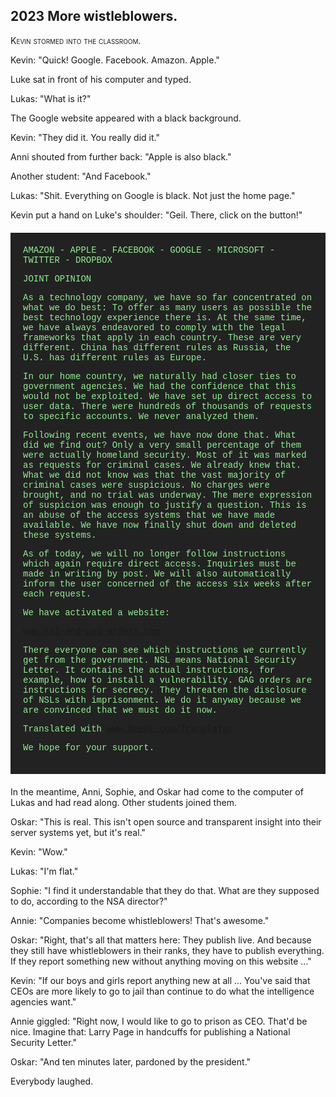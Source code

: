 
## **2023** More wistleblowers.

<span style="font-variant:small-caps;">Kevin stormed into the classroom.</span>

Kevin: "Quick! Google. Facebook. Amazon. Apple."

Luke sat in front of his computer and typed.

Lukas: "What is it?"

The Google website appeared with a black background.

Kevin: "They did it. You really did it."

Anni shouted from further back: "Apple is also black."

Another student: "And Facebook."

Lukas: "Shit.
Everything on Google is black.
Not just the home page."

Kevin put a hand on Luke's shoulder: "Geil.
There, click on the button!"


<div style="background-color: #222; color: lightgreen; padding: 20px; margin: 20px 0; font-family: 'Courier New'">
AMAZON - APPLE - FACEBOOK - GOOGLE - MICROSOFT - TWITTER - DROPBOX

JOINT OPINION

As a technology company, we have so far concentrated on what we do best: To offer as many users as possible the best technology experience there is. At the same time, we have always endeavored to comply with the legal frameworks that apply in each country. These are very different. China has different rules as Russia, the U.S. has different rules as Europe.


In our home country, we naturally had closer ties to government agencies. We had the confidence that this would not be exploited. We have set up direct access to user data. There were hundreds of thousands of requests to specific accounts. We never analyzed them.


Following recent events, we have now done that. What did we find out? Only a very small percentage of them were actually homeland security. Most of it was marked as requests for criminal cases. We already knew that. What we did not know was that the vast majority of criminal cases were suspicious. No charges were brought, and no trial was underway. The mere expression of suspicion was enough to justify a question. This is an abuse of the access systems that we have made available. We have now finally shut down and deleted these systems.


As of today, we will no longer follow instructions which again require direct access. Inquiries must be made in writing by post. We will also automatically inform the user concerned of the access six weeks after each request.


We have activated a website:

www.nsl-and-gag-orders.com

There everyone can see which instructions we currently get from the government. NSL means National Security Letter. It contains the actual instructions, for example, how to install a vulnerability. GAG orders are instructions for secrecy. They threaten the disclosure of NSLs with imprisonment. We do it anyway because we are convinced that we must do it now.


Translated with www.DeepL.com/Translator

We hope for your support.
</div>
In the meantime, Anni, Sophie, and Oskar had come to the computer of Lukas and had read along.
Other students joined them.

Oskar: "This is real.
This isn't open source and transparent insight into their server systems yet, but it's real."

Kevin: "Wow."

Lukas: "I'm flat."

Sophie: "I find it understandable that they do that.
What are they supposed to do, according to the NSA director?"

Annie: "Companies become whistleblowers! That's awesome."

Oskar: "Right, that's all that matters here:
They publish live.
And because they still have whistleblowers in their ranks, they have to publish everything.
If they report something new without anything moving on this website ..."

Kevin: "If our boys and girls report anything new at all ... You've said that CEOs are more likely to go to jail than continue to do what the intelligence agencies want."

Annie giggled: "Right now, I would like to go to prison as CEO.
That'd be nice.
Imagine that: Larry Page in handcuffs for publishing a National Security Letter."

Oskar: "And ten minutes later, pardoned by the president."

Everybody laughed.


